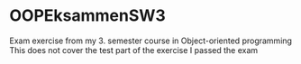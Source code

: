 # OOPEksammenSW3

Exam exercise from my 3. semester course in Object-oriented programming
This does not cover the test part of the exercise
I passed the exam

